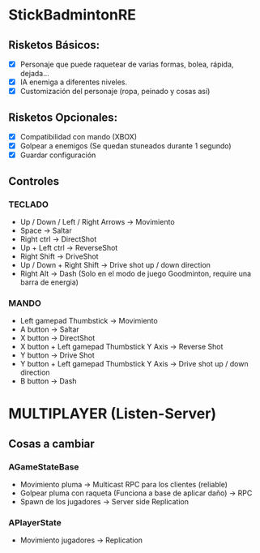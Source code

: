 # StickBadmintonRE


## Risketos Básicos:

- [X] Personaje que puede raquetear de varias formas, bolea, rápida, dejada... 
- [X] IA enemiga a diferentes niveles.
- [X] Customización del personaje (ropa, peinado y cosas así)

## Risketos Opcionales:

- [X] Compatibilidad con mando (XBOX)
- [X] Golpear a enemigos (Se quedan stuneados durante 1 segundo)
- [X] Guardar configuración

## Controles

### TECLADO
- Up / Down / Left / Right Arrows -> Movimiento
- Space -> Saltar
- Right ctrl -> DirectShot
- Up + Left ctrl -> ReverseShot
- Right Shift -> DriveShot
- Up / Down + Right Shift -> Drive shot up / down direction
- Right Alt -> Dash (Solo en el modo de juego Goodminton, require una barra de energia)

### MANDO
- Left gamepad Thumbstick -> Movimiento
- A button -> Saltar
- X button -> DirectShot
- X button + Left gamepad Thumbstick Y Axis -> Reverse Shot 
- Y button -> Drive Shot
- Y button + Left gamepad Thumbstick Y Axis -> Drive shot up / down direction
- B button -> Dash

# MULTIPLAYER (Listen-Server)

## Cosas a cambiar

### AGameStateBase
- Movimiento pluma -> Multicast RPC para los clientes (reliable)
- Golpear pluma con raqueta (Funciona a base de aplicar daño) -> RPC
- Spawn de los jugadores -> Server side Replication

### APlayerState
- Movimiento jugadores -> Replication